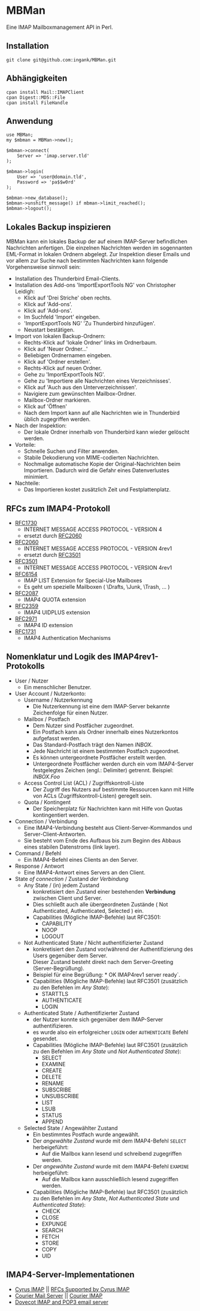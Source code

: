 # MBMan

Eine IMAP Mailboxmanagement API in Perl.

## Installation
```
git clone git@github.com:ingank/MBMan.git
```

## Abhängigkeiten
```
cpan install Mail::IMAPClient
cpan Digest::MD5::File
cpan install FileHandle
```
## Anwendung
```
use MBMan;
my $mbman = MBMan->new();

$mbman->connect(
    Server => 'imap.server.tld'
);

$mbman->login(
    User => 'user@domain.tld',
    Password => 'pa$$w0rd'
);

$mbman->new_database();
$mbman->unshift_message() if mbman->limit_reached();
$mbman->logout();
```
## Lokales Backup inspizieren
MBMan kann ein lokales Backup der auf einem IMAP-Server befindlichen Nachrichten anfertigen.
Die einzelnen Nachrichten werden im sogennanten EML-Format in lokalen Ordnern abgelegt.
Zur Inspektion dieser Emails und vor allem zur Suche nach bestimmten Nachrichten kann folgende
Vorgehensweise sinnvoll sein:

* Installation des Thunderbird Email-Clients.
* Installation des Add-ons 'ImportExportTools NG' von Christopher Leidigh:
  * Klick auf 'Drei Striche' oben rechts.
  * Klick auf 'Add-ons'.
  * Klick auf 'Add-ons'.
  * Im Suchfeld 'Import' eingeben.
  * 'ImportExportTools NG' 'Zu Thunderbird hinzufügen'.
  * Neustart bestätigen.
* Import von lokalen Backup-Ordnern:
  * Rechts-Klick auf 'lokale Ordner' links im Ordnerbaum.
  * Klick auf 'Neuer Ordner...'
  * Beliebigen Ordnernamen eingeben.
  * Klick auf 'Ordner erstellen'.
  * Rechts-Klick auf neuen Ordner.
  * Gehe zu 'ImportExportTools NG'.
  * Gehe zu 'Importiere alle Nachrichten eines Verzeichnisses'.
  * Klick auf 'Auch aus den Unterverzeichnissen'.
  * Navigiere zum gewünschten Mailbox-Ordner.
  * Mailbox-Ordner markieren.
  * Klick auf 'Öffnen'
  * Nach dem Import kann auf alle Nachrichten wie in Thunderbird üblich zugegriffen werden.
* Nach der Inspektion:
  * Der lokale Ordner innerhalb von Thunderbird kann wieder gelöscht werden.
* Vorteile:
  * Schnelle Suchen und Filter anwenden.
  * Stabile Dekodierung von MIME-codierten Nachrichten.
  * Nochmalige automatische Kopie der Original-Nachrichten beim Importieren. Dadurch wird die Gefahr eines Datenverlustes minimiert.
* Nachteile:
  * Das Importieren kostet zusätzlich Zeit und Festplattenplatz.

## RFCs zum IMAP4-Protokoll
* [RFC1730](https://tools.ietf.org/html/rfc1730) 
  * INTERNET MESSAGE ACCESS PROTOCOL - VERSION 4
  * ersetzt durch [RFC2060](https://tools.ietf.org/html/rfc2060)
* [RFC2060](https://tools.ietf.org/html/rfc2060)
  * INTERNET MESSAGE ACCESS PROTOCOL - VERSION 4rev1
  * ersetzt durch [RFC3501](https://tools.ietf.org/html/rfc3501)
* [RFC3501](https://tools.ietf.org/html/rfc3501)
  * INTERNET MESSAGE ACCESS PROTOCOL - VERSION 4rev1
* [RFC6154](https://tools.ietf.org/html/rfc6154)
  * IMAP LIST Extension for Special-Use Mailboxes
  * Es geht um spezielle Mailboxen ( \Drafts, \Junk, \Trash, ... )
* [RFC2087](https://tools.ietf.org/html/rfc2087)
  * IMAP4 QUOTA extension
* [RFC2359](https://tools.ietf.org/html/rfc2359)
  * IMAP4 UIDPLUS extension
* [RFC2971](https://tools.ietf.org/html/rfc2971)
  * IMAP4 ID extension
* [RFC1731](https://tools.ietf.org/html/rfc1731)
  * IMAP4 Authentication Mechanisms

## Nomenklatur und Logik des IMAP4rev1-Protokolls

* User / Nutzer
  * Ein menschlicher Benutzer.
* User Account / Nutzerkonto:
  * Username / Nutzerkennung
    * Die Nutzerkennung ist eine dem IMAP-Server bekannte Zeichenfolge für einen Nutzer.
  * Mailbox / Postfach
    * Dem Nutzer sind Postfächer zugeordnet.
    * Ein Postfach kann als Ordner innerhalb eines Nutzerkontos aufgefasst werden.
    * Das Standard-Postfach trägt den Namen *INBOX*.
    * Jede Nachricht ist einem bestimmten Postfach zugeordnet.
    * Es können untergeordnete Postfächer erstellt werden.
    * Untergeordnete Postfächer werden durch ein vom IMAP4-Server festgelegtes Zeichen (engl.: Delimiter) getrennt. Beispiel: *INBOX.Foo*
  * Access Control List (ACL) / Zugriffskontroll-Liste
    * Der Zugriff des Nutzers auf bestimmte Ressourcen kann mit Hilfe von ACLs (Zugriffskontroll-Listen) geregelt sein.
  * Quota / Kontingent
    * Der Speicherplatz für Nachrichten kann mit Hilfe von Quotas kontingentiert werden.
* Connection / Verbindung
  * Eine IMAP4-Verbindung besteht aus Client-Server-Kommandos und Server-Client-Antworten.
  * Sie besteht vom Ende des Aufbaus bis zum Beginn des Abbaus eines stabilen Datenstroms (link layer).
* Command / Befehl
  * Ein IMAP4-Befehl eines Clients an den Server.
* Response / Antwort
  * Eine IMAP4-Antwort eines Servers an den Client.
* State *of connection* / Zustand *der Verbindung*
  * Any State / (in) jedem Zustand
    * konkretisiert den Zustand einer bestehenden **Verbindung** zwischen Client und Server.
    * Dies schließt auch alle übergeordneten Zustände ( Not Authenticated, Authenticated, Selected ) ein.
    * Capabilities (Mögliche IMAP-Befehle) laut RFC3501:
      * CAPABILITY
      * NOOP
      * LOGOUT
  * Not Authenticated State / Nicht authentifizierter Zustand
    * konkretisiert den Zustand vor/während der Authentifizierung des Users gegenüber dem Server.
    * Dieser Zustand besteht direkt nach dem Server-Greeting (Server-Begrüßung).
    * Beispiel für eine Begrüßung: * OK IMAP4rev1 server ready`.
    * Capabilities (Mögliche IMAP-Befehle) laut RFC3501 (zusätzlich zu den Befehlen im *Any State*):
      * STARTTLS
      * AUTHENTICATE
      * LOGIN
  * Authenticated State / Authentifizierter Zustand
    * der Nutzer konnte sich gegenüber dem IMAP-Server authentifizieren.
    * es wurde also ein erfolgreicher `LOGIN` oder `AUTHENTICATE` Befehl gesendet.
    * Capabilities (Mögliche IMAP-Befehle) laut RFC3501 (zusätzlich zu den Befehlen im *Any State* und *Not Authenticated State*):
      * SELECT
      * EXAMINE
      * CREATE
      * DELETE
      * RENAME
      * SUBSCRIBE
      * UNSUBSCRIBE
      * LIST
      * LSUB
      * STATUS
      * APPEND
  * Selected State / Angewählter Zustand
    * Ein bestimmtes Postfach wurde angewählt.
    * Der *angewählte Zustand* wurde mit dem IMAP4-Befehl `SELECT` herbeigeführt:
      * Auf die Mailbox kann lesend und schreibend zugegriffen werden.
    * Der *angewählte Zustand* wurde mit dem IMAP4-Befehl `EXAMINE` herbeigeführt:
      * Auf die Mailbox kann ausschließlich lesend zugegriffen werden.
    * Capabilities (Mögliche IMAP-Befehle) laut RFC3501 (zusätzlich zu den Befehlen im *Any State*, *Not Authenticated State* und *Authenticated State*):
      * CHECK
      * CLOSE
      * EXPUNGE
      * SEARCH
      * FETCH
      * STORE
      * COPY
      * UID

## IMAP4-Server-Implementationen
* [Cyrus IMAP](https://www.cyrusimap.org/) || [RFCs Supported by Cyrus IMAP](https://github.com/cyrusimap/cyrus-imapd/blob/master/docsrc/imap/rfc-support.rst)
* [Courier Mail Server](https://www.courier-mta.org/) || [Courier IMAP](https://www.courier-mta.org/imap/)
* [Dovecot IMAP and POP3 email server](https://doc.dovecot.org/)
